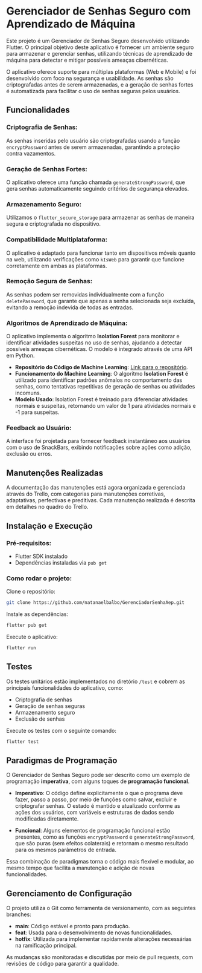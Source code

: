 # Gerenciador de Senhas Seguro com Aprendizado de Máquina

Este projeto é um Gerenciador de Senhas Seguro desenvolvido utilizando Flutter. O principal objetivo deste aplicativo é fornecer um ambiente seguro para armazenar e gerenciar senhas, utilizando técnicas de aprendizado de máquina para detectar e mitigar possíveis ameaças cibernéticas.

O aplicativo oferece suporte para múltiplas plataformas (Web e Mobile) e foi desenvolvido com foco na segurança e usabilidade. As senhas são criptografadas antes de serem armazenadas, e a geração de senhas fortes é automatizada para facilitar o uso de senhas seguras pelos usuários.

## Funcionalidades

### Criptografia de Senhas:
As senhas inseridas pelo usuário são criptografadas usando a função `encryptPassword` antes de serem armazenadas, garantindo a proteção contra vazamentos.

### Geração de Senhas Fortes:
O aplicativo oferece uma função chamada `generateStrongPassword`, que gera senhas automaticamente seguindo critérios de segurança elevados.

### Armazenamento Seguro:
Utilizamos o `flutter_secure_storage` para armazenar as senhas de maneira segura e criptografada no dispositivo.

### Compatibilidade Multiplataforma:
O aplicativo é adaptado para funcionar tanto em dispositivos móveis quanto na web, utilizando verificações como `kIsWeb` para garantir que funcione corretamente em ambas as plataformas.

### Remoção Segura de Senhas:
As senhas podem ser removidas individualmente com a função `deletePassword`, que garante que apenas a senha selecionada seja excluída, evitando a remoção indevida de todas as entradas.

### Algoritmos de Aprendizado de Máquina:
O aplicativo implementa o algoritmo **Isolation Forest** para monitorar e identificar atividades suspeitas no uso de senhas, ajudando a detectar possíveis ameaças cibernéticas. O modelo é integrado através de uma API em Python.

- **Repositório do Código de Machine Learning**: [Link para o repositório](https://github.com/natanaelbalbo/MachineLearningPY.git).
- **Funcionamento do Machine Learning**: O algoritmo **Isolation Forest** é utilizado para identificar padrões anômalos no comportamento das senhas, como tentativas repetitivas de geração de senhas ou atividades incomuns.
- **Modelo Usado**: Isolation Forest é treinado para diferenciar atividades normais e suspeitas, retornando um valor de 1 para atividades normais e -1 para suspeitas.

### Feedback ao Usuário:
A interface foi projetada para fornecer feedback instantâneo aos usuários com o uso de SnackBars, exibindo notificações sobre ações como adição, exclusão ou erros.

## Manutenções Realizadas
A documentação das manutenções está agora organizada e gerenciada através do Trello, com categorias para manutenções corretivas, adaptativas, perfectivas e preditivas. Cada manutenção realizada é descrita em detalhes no quadro do Trello.

## Instalação e Execução

### Pré-requisitos:
- Flutter SDK instalado
- Dependências instaladas via `pub get`

### Como rodar o projeto:

Clone o repositório:
```bash
git clone https://github.com/natanaelbalbo/GerenciadorSenhaAep.git
```

Instale as dependências:
```bash
flutter pub get
```

Execute o aplicativo:
```bash
flutter run
```

## Testes
Os testes unitários estão implementados no diretório `/test` e cobrem as principais funcionalidades do aplicativo, como:

- Criptografia de senhas
- Geração de senhas seguras
- Armazenamento seguro
- Exclusão de senhas

Execute os testes com o seguinte comando:
```bash
flutter test
```

## Paradigmas de Programação
O Gerenciador de Senhas Seguro pode ser descrito como um exemplo de programação **imperativa**, com alguns toques de **programação funcional**.

- **Imperativo**: O código define explicitamente o que o programa deve fazer, passo a passo, por meio de funções como salvar, excluir e criptografar senhas. O estado é mantido e atualizado conforme as ações dos usuários, com variáveis e estruturas de dados sendo modificadas diretamente.
  
- **Funcional**: Alguns elementos de programação funcional estão presentes, como as funções `encryptPassword` e `generateStrongPassword`, que são puras (sem efeitos colaterais) e retornam o mesmo resultado para os mesmos parâmetros de entrada.

Essa combinação de paradigmas torna o código mais flexível e modular, ao mesmo tempo que facilita a manutenção e adição de novas funcionalidades.

## Gerenciamento de Configuração
O projeto utiliza o Git como ferramenta de versionamento, com as seguintes branches:

- **main**: Código estável e pronto para produção.
- **feat**: Usada para o desenvolvimento de novas funcionalidades.
- **hotfix**: Utilizada para implementar rapidamente alterações necessárias na ramificação principal.

As mudanças são monitoradas e discutidas por meio de pull requests, com revisões de código para garantir a qualidade.
